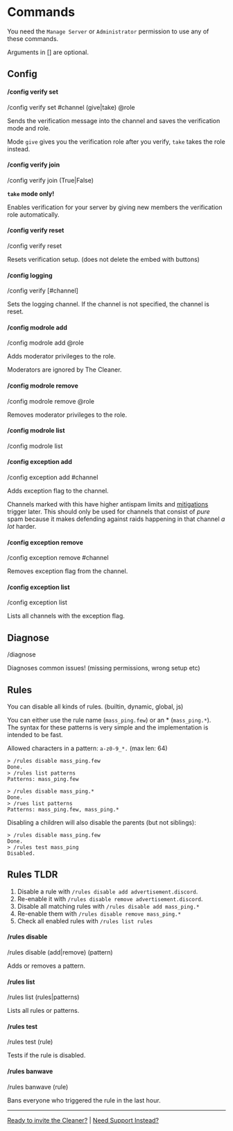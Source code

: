 
# Commands

You need the `Manage Server` or `Administrator` permission to use any of these commands.

Arguments in [] are optional.


## Config

#### /config verify set

/config verify set #channel (give|take) @role

Sends the verification message into the channel and saves the verification mode and role.

Mode `give` gives you the verification role after you verify, `take` takes the role instead.


#### /config verify join

/config verify join (True|False)

**`take` mode only!**

Enables verification for your server by giving new members the verification role automatically.


#### /config verify reset

/config verify reset

Resets verification setup. (does not delete the embed with buttons)


#### /config logging

/config verify [#channel]

Sets the logging channel. If the channel is not specified, the channel is reset.


#### /config modrole add

/config modrole add @role

Adds moderator privileges to the role.

Moderators are ignored by The Cleaner.


#### /config modrole remove

/config modrole remove @role

Removes moderator privileges to the role.


#### /config modrole list

/config modrole list




#### /config exception add

/config exception add #channel

Adds exception flag to the channel.

Channels marked with this have higher antispam limits and [mitigations](mitigation.md) trigger later.
This should only be used for channels that consist of *pure* spam because it makes defending against raids happening in that channel *a lot* harder.


#### /config exception remove

/config exception remove #channel

Removes exception flag from the channel.


#### /config exception list

/config exception list

Lists all channels with the exception flag.


## Diagnose

/diagnose

Diagnoses common issues! (missing permissions, wrong setup etc)


## Rules

You can disable all kinds of rules. (builtin, dynamic, global, js)

You can either use the rule name (`mass_ping.few`) or an * (`mass_ping.*`).  
The syntax for these patterns is very simple and the implementation is intended to be fast.

Allowed characters in a pattern: `a-z0-9_*.` (max len: 64)

```plain
> /rules disable mass_ping.few
Done.
> /rules list patterns
Patterns: mass_ping.few

> /rules disable mass_ping.*
Done.
> /rues list patterns
Patterns: mass_ping.few, mass_ping.*
```

Disabling a children will also disable the parents (but not siblings):

```plain
> /rules disable mass_ping.few
Done.
> /rules test mass_ping
Disabled.
```

## Rules TLDR

1. Disable a rule with `/rules disable add advertisement.discord`.
2. Re-enable it with `/rules disable remove advertisement.discord`.
3. Disable all matching rules with `/rules disable add mass_ping.*`
4. Re-enable them with `/rules disable remove mass_ping.*`
5. Check all enabled rules with `/rules list rules`


#### /rules disable

/rules disable (add|remove) (pattern)

Adds or removes a pattern.


#### /rules list

/rules list (rules|patterns)

Lists all rules or patterns.


#### /rules test

/rules test (rule)

Tests if the rule is disabled.


#### /rules banwave

/rules banwave (rule)

Bans everyone who triggered the rule in the last hour.


---

[Ready to invite the Cleaner?](/quickstart/) | [Need Support Instead?](/discord)
